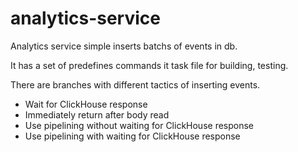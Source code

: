 # analytics-service

Analytics service simple inserts batchs of events in db. 

It has a set of predefines commands it task file for building, testing.


There are branches with different tactics of inserting events.

* Wait for ClickHouse response
* Immediately return after body read
* Use pipelining without waiting for ClickHouse response
* Use pipelining with waiting for ClickHouse response
